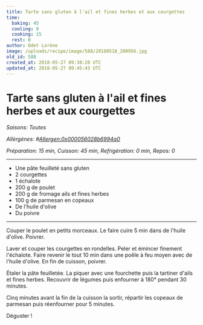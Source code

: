 ```yaml
---
title: Tarte sans gluten à l'ail et fines herbes et aux courgettes
time:
  baking: 45
  cooling: 0
  cooking: 15
  rest: 0
author: Odet Lorène
image: /uploads/recipe/image/588/20180518_200956.jpg
old_id: 588
created_at: 2018-05-27 09:38:28 UTC
updated_at: 2018-05-27 09:45:43 UTC
---
```


# Tarte sans gluten à l'ail et fines herbes et aux courgettes



*Saisons: Toutes*

*Allèrgènes: #<Allergen:0x000056028b6994a0>*

*Préparation: 15 min, Cuisson: 45 min, Refrigération: 0 min, Repos: 0*

---

- Une pâte feuilleté sans gluten
- 2 courgettes
- 1 échalote
- 200 g de poulet
- 200 g de fromage ails et fines herbes
- 100 g de parmesan en copeaux
- De l'huile d'olive
- Du poivre

---

Couper le poulet en petits morceaux. Le faire cuire 5 min dans de l'huile d'olive. Poivrer.

Laver et couper les courgettes en rondelles. Peler et émincer finement l'échalote. Faire revenir le tout 10 min dans une poêle à feu moyen avec de l'huile d'olive. En fin de cuisson, poivrer.

Étaler la pâte feuilletée. La piquer avec une fourchette puis la tartiner d'ails et fines herbes. Recouvrir de légumes puis enfourner à 180° pendant 30 minutes.

Cinq minutes avant la fin de la cuisson la sortir, répartir les copeaux de parmesan puis réenfourner pour 5 minutes.

Déguster ! 
